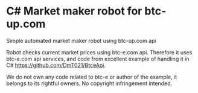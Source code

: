 C# Market maker robot for btc-up.com
====================

Simple automated market maker robot using btc-up.com api

Robot checks current market prices using btc-e.com api.
Therefore it uses btc-e.com api services, and code from excellent example of handling it in C# https://github.com/DmT021/BtceApi.

We do not own any code related to btc-e or author of the example, it belongs to its rightful owners. No copyright infringement intended.
